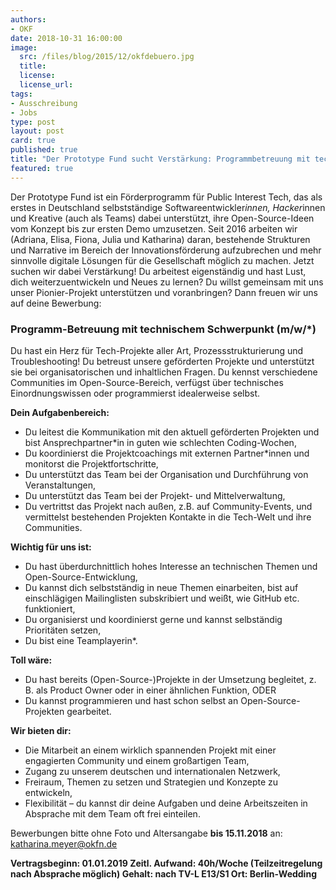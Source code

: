 ```yaml
---
authors:
- OKF
date: 2018-10-31 16:00:00
image:
  src: /files/blog/2015/12/okfdebuero.jpg
  title:
  license:
  license_url:
tags:
- Ausschreibung
- Jobs
type: post
layout: post
card: true
published: true
title: "Der Prototype Fund sucht Verstärkung: Programmbetreuung mit technischem Schwerpunkt"
featured: true
---
```



Der Prototype Fund ist ein Förderprogramm für Public Interest Tech, das als erstes in Deutschland selbstständige Softwareentwickler*innen, Hacker*innen und Kreative (auch als Teams) dabei unterstützt, ihre Open-Source-Ideen vom Konzept bis zur ersten Demo umzusetzen. Seit 2016 arbeiten wir (Adriana, Elisa, Fiona, Julia und Katharina) daran, bestehende Strukturen und Narrative im Bereich der Innovationsförderung aufzubrechen und mehr sinnvolle digitale Lösungen für die Gesellschaft möglich zu machen. Jetzt suchen wir dabei Verstärkung!
Du arbeitest eigenständig und hast Lust, dich weiterzuentwickeln und Neues zu lernen? Du willst gemeinsam mit uns unser Pionier-Projekt unterstützen und voranbringen? Dann freuen wir uns auf deine Bewerbung:

<h3>Programm-Betreuung mit technischem Schwerpunkt (m/w/*)</h3>

Du hast ein Herz für Tech-Projekte aller Art, Prozessstrukturierung und Troubleshooting! Du betreust unsere geförderten Projekte und unterstützt sie bei organisatorischen und inhaltlichen Fragen. Du kennst verschiedene Communities im Open-Source-Bereich, verfügst über technisches Einordnungswissen oder programmierst idealerweise selbst.

<strong>Dein Aufgabenbereich:</strong>
<ul>
	<li>Du leitest die Kommunikation mit den aktuell geförderten Projekten und bist Ansprechpartner*in in guten wie schlechten Coding-Wochen,</li>
	<li>Du koordinierst die Projektcoachings mit externen Partner*innen und monitorst die Projektfortschritte,</li>
	<li>Du unterstützt das Team bei der Organisation und Durchführung von Veranstaltungen,</li>
	<li>Du unterstützt das Team bei der Projekt- und Mittelverwaltung,</li>
	<li>Du vertrittst das Projekt nach außen, z.B. auf Community-Events, und vermittelst bestehenden Projekten Kontakte in die Tech-Welt und ihre Communities.</li>
</ul>


<strong>Wichtig für uns ist:</strong>
<ul>
	<li>Du hast überdurchnittlich hohes Interesse an technischen Themen und Open-Source-Entwicklung,</li>
	<li>Du kannst dich selbstständig in neue Themen einarbeiten, bist auf einschlägigen Mailinglisten subskribiert und weißt, wie GitHub etc. funktioniert,</li>
	<li>Du organisierst und koordinierst gerne und kannst selbständig Prioritäten setzen,</li>
	<li>Du bist eine Teamplayerin*.</li>
</ul>


<strong>Toll wäre:</strong>
<ul>
	<li>Du hast bereits (Open-Source-)Projekte in der Umsetzung begleitet, z. B. als Product Owner oder in einer ähnlichen Funktion, ODER </li>
	<li>Du kannst programmieren und hast schon selbst an Open-Source-Projekten gearbeitet.</li>
</ul>


<strong>Wir bieten dir:</strong>
<ul>
	<li>Die Mitarbeit an einem wirklich spannenden Projekt mit einer engagierten Community und einem großartigen Team,</li>
	<li>Zugang zu unserem deutschen und internationalen Netzwerk,</li>
	<li>Freiraum, Themen zu setzen und Strategien und Konzepte zu entwickeln,</li>
	<li>Flexibilität – du kannst dir deine Aufgaben und deine Arbeitszeiten in Absprache mit dem Team oft frei einteilen.</li>
</ul>


Bewerbungen bitte ohne Foto und Altersangabe <strong>bis 15.11.2018</strong> an:
katharina.meyer@okfn.de

<strong>Vertragsbeginn: 01.01.2019
Zeitl. Aufwand: 40h/Woche (Teilzeitregelung nach Absprache möglich)
Gehalt: nach TV-L E13/S1
Ort: Berlin-Wedding</strong>
